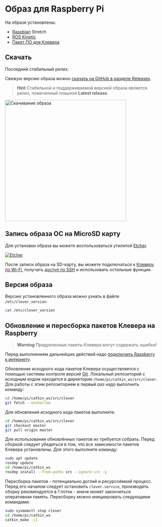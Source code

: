 # Образ для Raspberry Pi

На образе установлены:

* [Raspbian](https://www.raspberrypi.org/downloads/raspbian/) Stretch
* [ROS Kinetic](http://wiki.ros.org/kinetic)
* [Пакет ПО для Клевера](https://github.com/CopterExpress/clever)

## Скачать

Последний стабильный релиз:

**<a id="download-latest-release"></a>**

<script type="text/javascript">
    // get latest release from GitHub
    fetch('https://api.github.com/repos/CopterExpress/clever/releases').then(function(res) {
        return res.json();
    }).then(function(data) {
        // look for stable release
        let stable;
        for (let release of data) {
            if (!release.prerelease && !release.draft) {
                stable = release;
                break;
            }
        }
        let el = document.querySelector('#download-latest-release');
        let name = stable.name;
        let link = stable.assets[0].browser_download_url;
        el.innerHTML = name + ' – скачать'
        el.href = link;
    });
</script>

Свежую версию образа можно [скачать на GitHub в разделе Releases](https://github.com/CopterExpress/clever/releases).

> **Hint** Стабильной и поддерживаемой версией образа является релиз, помеченный плашкой **Latest release**.

<img src="../assets/image.png" width=400 alt="Скачивание образа">

## Запись образа ОС на MicroSD карту

Для установки образа вы можете воспользоваться утилитой [Etcher](https://etcher.io).

[![Etcher](../assets/etcher.gif)](https://etcher.io)

После записи образа на SD-карту, вы можете подключаться к [Клеверу по Wi-Fi](wifi.md), получать [доступ по SSH](ssh.md) и использовать остальные функции.

## Версия образа

Версию установленного образа можно узнать в файле `/etc/clever_version`:

```bash
cat /etc/clever_version
```

## Обновление и пересборка пакетов Клевера на Raspberry

> **Warning** Предрелизные пакеты Клевера могут содержать ошибки!

Перед выполнением дальнейших действий надо [подключить Raspberry к интернету](network.md).

Обновление исходного кода пакетов Клевера осуществляется с помощью системы контроля версий [Git](https://git-scm.com). Локальный репозиторий с исходным кодом находится в директории `/home/pi/catkin_ws/src/clever`. Для работы с этим репозиторием в первый раз надо выполнить команду:

```bash
cd /home/pi/catkin_ws/src/clever
git fetch --unshallow
```

Для обновления исходного кода пакетов выполните:

```bash
cd /home/pi/catkin_ws/src/clever
git checkout master
git pull origin master
```

Для использования обновлённых пакетов их требуется собрать. Перед сборкой следует убедиться в том, что все зависимости пакетов Клевера установлены. Для этого выполните команду:

```bash
sudo apt update
rosdep update
cd /home/pi/catkin_ws
rosdep install --from-paths src --ignore-src -y
```

Пересборка пакетов - потенциально доглий и ресурсоёмкий процесс. Перед его началом следует остановить `clever.service`, производить сборку рекомендуется в 1 поток - иначе может закончиться оперативная память. Пересборку можно инициировать следующими командами:

```bash
sudo sysmemctl stop clever
cd /home/pi/catkin_ws
catkin_make -j1
```

